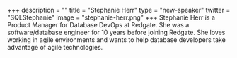+++
description = ""
title = "Stephanie Herr"
type = "new-speaker"
twitter = "SQLStephanie"
image = "stephanie-herr.png"
+++
Stephanie Herr is a Product Manager for Database DevOps at Redgate.  She was a software/database engineer for 10 years before joining Redgate.  She loves working in agile environments and wants to help database developers take advantage of agile technologies.